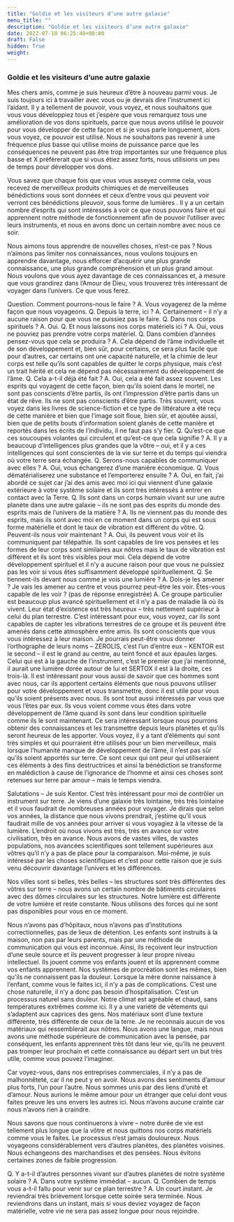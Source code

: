 ```yaml
---
title: "Goldie et les visiteurs d’une autre galaxie"
menu_title: ""
description: "Goldie et les visiteurs d’une autre galaxie"
date: 2022-07-10 06:25:48+00:80
draft: False
hidden: True
weight:
---
```

### Goldie et les visiteurs d’une autre galaxie

Mes chers amis, comme je suis heureux d’être à nouveau parmi vous. Je suis toujours ici à travailler avec vous ou je devrais dire l’instrument ici l’aidant. Il y a tellement de pouvoir, vous voyez, et nous souhaitons que vous vous développiez tous et j’espère que vous remarquez tous une amélioration de vos dons spirituels, parce que nous avons utilisé le pouvoir pour vous développer de cette façon et si je vous parle longuement, alors vous voyez, ce pouvoir est utilisé. Nous ne souhaitons pas revenir à une fréquence plus basse qui utilise moins de puissance parce que les conséquences ne peuvent pas être trop importantes sur une fréquence plus basse et X préférerait que si vous étiez assez forts, nous utilisions un peu de temps pour développer vos dons.

Vous savez que chaque fois que vous vous asseyez comme cela, vous recevez de merveilleux produits chimiques et de merveilleuses bénédictions vous sont données et ceux d’entre vous qui peuvent voir verront ces bénédictions pleuvoir, sous forme de lumières
.
Il y a un certain nombre d’esprits qui sont intéressés à voir ce que nous pouvons faire et qui apprennent notre méthode de fonctionnement afin de pouvoir l’utiliser avec leurs instruments, et nous en avons donc un certain nombre avec nous ce soir.

Nous aimons tous apprendre de nouvelles choses, n’est-ce pas ? Nous n’aimons pas limiter nos connaissances, nous voulons toujours en apprendre davantage, nous efforcer d’acquérir une plus grande connaissance, une plus grande compréhension et un plus grand amour. Nous voulons que vous ayez davantage de ces connaissances et, à mesure que vous grandirez dans l’Amour de Dieu, vous trouverez très intéressant de voyager dans l’univers. Ce que vous ferez.

Question. Comment pourrons-nous le faire ?
A. Vous voyagerez de la même façon que nous voyageons.
Q. Depuis la terre, ici ?
A. Certainement – il n’y a aucune raison pour que vous ne puissiez pas le faire.
Q. Dans nos corps spirituels ?
A. Oui.
Q. Et nous laissons nos corps matériels ici ?
A. Oui, vous ne pouviez pas prendre votre corps matériel.
Q. Dans combien d’années pensez-vous que cela se produira ?
A. Cela dépend de l’âme individuelle et de son développement et, bien sûr, pour certains, ce sera plus facile que pour d’autres, car certains ont une capacité naturelle, et la chimie de leur corps est telle qu’ils sont capables de quitter le corps physique, mais c’est un trait hérité et cela ne dépend pas nécessairement du développement de l’âme.
Q. Cela a-t-il déjà été fait ?
A. Oui, cela a été fait assez souvent. Les esprits qui voyagent de cette façon, bien qu’ils soient dans le mortel, ne sont pas conscients d’être partis, ils ont l’impression d’être partis dans un état de rêve. Ils ne sont pas conscients d’être partis. Très souvent, vous voyez dans les livres de science-fiction et ce type de littérature a été reçu de cette manière et bien que l’image soit floue, bien sûr, et ajoutée aussi, bien que de petits bouts d’information soient glanés de cette manière et reportés dans les écrits de l’individu, il ne faut pas s’y fier.
Q. Qu’est-ce que ces soucoupes volantes qui circulent et qu’est-ce que cela signifie ?
A. Il y a beaucoup d’intelligences plus grandes que la vôtre – oui, et il y a ces intelligences qui sont conscientes de la vie sur terre et du temps qui viendra où votre terre sera échangée.
Q. Serons-nous capables de communiquer avec elles ?
A. Oui, vous échangerez d’une manière économique.
Q. Vous dématérialiserez une substance et l’emporterez ensuite ?
A. Oui, en fait, j’ai abordé ce sujet car j’ai des amis avec moi ici qui viennent d’une galaxie extérieure à votre système solaire et ils sont très intéressés à entrer en contact avec la Terre.
Q. Ils sont dans un corps humain vivant sur une autre planète dans une autre galaxie – ils ne sont pas des esprits du monde des esprits mais de l’univers de la matière ?
A. Ils ne viennent pas du monde des esprits, mais ils sont avec moi en ce moment dans un corps qui est sous forme matérielle et dont le taux de vibration est différent du vôtre.
Q. Peuvent-ils nous voir maintenant ?
A. Oui, ils peuvent vous voir et ils communiquent par télépathie. Ils sont capables de lire vos pensées et les formes de leur corps sont similaires aux nôtres mais le taux de vibration est différent et ils sont très visibles pour moi. Cela dépend de votre développement spirituel et il n’y a aucune raison pour que vous ne puissiez pas les voir si vous êtes suffisamment développé spirituellement.
Q. Se tiennent-ils devant nous comme je vois une lumière ?
A. Dois-je les amener ? Je vais les amener au centre et vous pourrez peut-être les voir. Êtes-vous capable de les voir ?
(pas de réponse enregistrée)
A. Ce groupe particulier est beaucoup plus avancé spirituellement et il n’y a pas de maladie là où ils vivent. Leur état d’existence est très heureux – très nettement supérieur à celui du plan terrestre. C’est intéressant pour eux, vous voyez, car ils sont capables de capter les vibrations terrestres de ce groupe et ils peuvent être amenés dans cette atmosphère entre amis. Ils sont conscients que vous vous intéressez à leur maison. Je pourrais peut-être vous donner l’orthographe de leurs noms – ZEROLIS, c’est l’un d’entre eux – KENTOR est le second – il est le grand au centre, au teint foncé et aux épaules larges. Celui qui est à la gauche de l’instrument, c’est le premier que j’ai mentionné, il aurait une lumière dorée autour de lui et SERTOX il est à la droite, ces trois-là. Il est intéressant pour vous aussi de savoir que ces hommes sont avec nous, car ils apportent certains éléments que nous pouvons utiliser pour votre développement et vous transmettre, donc il est utile pour vous qu’ils soient présents avec nous. Ils sont tout aussi intéressés par vous que vous l’êtes par eux. Ils vous voient comme vous êtes dans votre développement de l’âme quand ils sont dans leur condition spirituelle comme ils le sont maintenant. Ce sera intéressant lorsque nous pourrons obtenir des connaissances et les transmettre depuis leurs planètes et qu’ils seront heureux de les apporter. Vous voyez, il y a tant d’éléments qui sont très simples et qui pourraient être utilisés pour un bien merveilleux, mais lorsque l’humanité manque de développement de l’âme, il n’est pas sûr qu’ils soient apportés sur terre. Ce sont ceux qui ont peur qui utiliseraient ces éléments à des fins destructrices et ainsi la bénédiction se transforme en malédiction à cause de l’ignorance de l’homme et ainsi ces choses sont retenues sur terre par amour – mais le temps viendra.

Salutations – Je suis Kentor. C’est très intéressant pour moi de contrôler un instrument sur terre. Je viens d’une galaxie très lointaine, très très lointaine et il vous faudrait de nombreuses années pour voyager. Je dirais que selon vos années, la distance que nous vivons prendrait, j’estime qu’il vous faudrait mille de vos années pour arriver si vous voyagiez à la vitesse de la lumière. L’endroit où nous vivons est très, très en avance sur votre civilisation, très en avance. Nous avons de vastes villes, de vastes populations, nos avancées scientifiques sont tellement supérieures aux vôtres qu’il n’y a pas de place pour la comparaison. Moi-même, je suis intéressé par les choses scientifiques et c’est pour cette raison que je suis venu découvrir davantage l’univers et les différences.

Nos villes sont si belles, très belles – les structures sont très différentes des vôtres sur terre – nous avons un certain nombre de bâtiments circulaires avec des dômes circulaires sur les structures. Notre lumière est différente de votre lumière et reste constante. Nous utilisons des forces qui ne sont pas disponibles pour vous en ce moment.

Nous n’avons pas d’hôpitaux, nous n’avons pas d’institutions correctionnelles, pas de lieux de détention. Les enfants sont instruits à la maison, non pas par leurs parents, mais par une méthode de communication qui vous est inconnue. Ainsi, ils reçoivent leur instruction d’une seule source et ils peuvent progresser à leur propre niveau intellectuel. Ils jouent comme vos enfants jouent et ils apprennent comme vos enfants apprennent. Nos systèmes de procréation sont les mêmes, bien qu’ils ne connaissent pas la douleur. Lorsque la mère donne naissance à l’enfant, comme vous le faites ici, il n’y a pas de complications. C’est une chose naturelle, il n’y a donc pas besoin d’hospitalisation. C’est un processus naturel sans douleur. Notre climat est agréable et chaud, sans températures extrêmes comme ici. Il y a une variété de vêtements qui s’adaptent aux caprices des gens. Nos matériaux sont d’une texture différente, très différente de ceux de la terre. Je ne reconnais aucun de vos matériaux qui ressemblerait aux nôtres. Nous avons une langue, mais nous avons une méthode supérieure de communication avec la pensée, par conséquent, les enfants apprennent très tôt dans leur vie, qu’ils ne peuvent pas tromper leur prochain et cette connaissance au départ sert un but très utile, comme vous pouvez l’imaginer.

Car voyez-vous, dans nos entreprises commerciales, il n’y a pas de malhonnêteté, car il ne peut y en avoir. Nous avons des sentiments d’amour plus forts, l’un pour l’autre. Nous sommes unis par des liens d’unité et d’amour. Nous aurions le même amour pour un étranger que celui dont vous faites preuve les uns envers les autres ici. Nous n’avons aucune crainte car nous n’avons rien à craindre.

Nous savons que nous continuerons à vivre – notre durée de vie est tellement plus longue que la vôtre et nous quittons nos corps matériels comme vous le faites. Le processus n’est jamais douloureux. Nous voyageons considérablement vers d’autres planètes, des planètes voisines. Nous échangeons des marchandises et des pensées. Nous évitons certaines zones de faible progression.

Q. Y a-t-il d’autres personnes vivant sur d’autres planètes de notre système solaire ?
A. Dans votre système immédiat – aucun.
Q. Combien de temps vous a-t-il fallu pour venir sur ce plan terrestre ?
A. Un court instant. Je reviendrai très brièvement lorsque cette soirée sera terminée. Nous reviendrons dans un instant, mais si vous deviez voyagez de façon matérielle, votre vie ne sera pas assez longue pour nous rejoindre.
